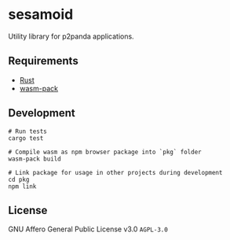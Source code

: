 # sesamoid

Utility library for p2panda applications.

## Requirements

* [Rust](https://www.rust-lang.org/learn/get-started)
* [wasm-pack](https://rustwasm.github.io/wasm-pack/installer/)

## Development

```
# Run tests
cargo test

# Compile wasm as npm browser package into `pkg` folder
wasm-pack build

# Link package for usage in other projects during development
cd pkg
npm link
```

## License

GNU Affero General Public License v3.0 `AGPL-3.0`
